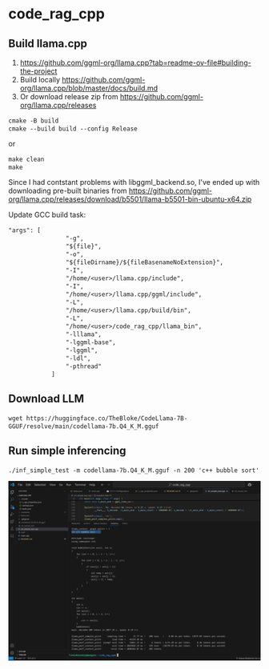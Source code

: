 # code_rag_cpp

## Build llama.cpp

1. https://github.com/ggml-org/llama.cpp?tab=readme-ov-file#building-the-project
2. Build locally https://github.com/ggml-org/llama.cpp/blob/master/docs/build.md
3. Or download release zip from https://github.com/ggml-org/llama.cpp/releases

```
cmake -B build
cmake --build build --config Release
```

or

```
make clean
make
```

Since I had contstant problems with libggml_backend.so, I've ended up with downloading pre-built binaries from
https://github.com/ggml-org/llama.cpp/releases/download/b5501/llama-b5501-bin-ubuntu-x64.zip

Update GCC build task:

```
"args": [
                "-g",
				"${file}",
				"-o",
			    "${fileDirname}/${fileBasenameNoExtension}",
				"-I",
				"/home/<user>/llama.cpp/include",
				"-I",
				"/home/<user>/llama.cpp/ggml/include",
				"-L",
				"/home/<user>/llama.cpp/build/bin",
				"-L",
				"/home/<user>/code_rag_cpp/llama_bin",
				"-lllama",
				"-lggml-base",
				"-lggml",
				"-ldl",
				"-pthread"
			]
```

## Download LLM

```
wget https://huggingface.co/TheBloke/CodeLlama-7B-GGUF/resolve/main/codellama-7b.Q4_K_M.gguf
```

## Run simple inferencing

```
./inf_simple_test -m codellama-7b.Q4_K_M.gguf -n 200 'c++ bubble sort'
```

![Simple Inferencing](docs/images/simple_inferencing.png)

